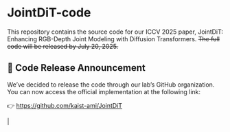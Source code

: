 # JointDiT-code
This repository contains the source code for our ICCV 2025 paper, JointDiT: Enhancing RGB-Depth Joint Modeling with Diffusion Transformers.
~~The full code will be released by July 20, 2025.~~

## 🔔 Code Release Announcement

We’ve decided to release the code through our lab’s GitHub organization.  
You can now access the official implementation at the following link:

👉 https://github.com/kaist-ami/JointDiT

|
